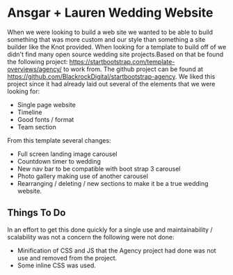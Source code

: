 # Ansgar + Lauren Wedding Website

When we were looking to build a web site we wanted to be able to build something that was more custom and our style than something a site builder like the Knot provided. When looking for a template to build off of we didn't find many open source wedding site projects.Based on that be found the following project: https://startbootstrap.com/template-overviews/agency/ to work from. The github project can be found at https://github.com/BlackrockDigital/startbootstrap-agency. We liked this project since it had already laid out several of the elements that we were looking for:
* Single page website
* Timeline
* Good fonts / format
* Team section

From this template several changes:
* Full screen landing image carousel
* Countdown timer to wedding
* New nav bar to be compatible with boot strap 3 carousel 
* Photo gallery making use of another carousel
* Rearranging / deleting / new sections to make it be a true wedding website.

## Things To Do

In an effort to get this done quickly for a single use and maintainability / scalability was not a concern the following were not done:
* Minification of CSS and JS that the Agency project had done was not use and removed from the project. 
* Some inline CSS was used. 
